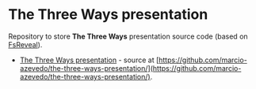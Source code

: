 # The Three Ways presentation

Repository to store **The Three Ways** presentation source code (based on [FsReveal](http://fsprojects.github.io/FsReveal/getting-started.html)).

* [The Three Ways presentation](https://marcio-azevedo.github.io/the-three-ways-presentation/default/) - source at [https://github.com/marcio-azevedo/the-three-ways-presentation/](https://github.com/marcio-azevedo/the-three-ways-presentation/).
